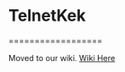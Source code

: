 # TelnetKek
==================

Moved to our wiki.
[Wiki Here](https://github.com/RedCrafted-Development/TelnetKek/wiki)
